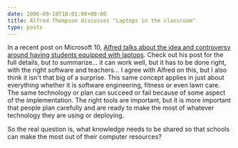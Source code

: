 ```yaml
---
date: 2006-09-18T18:01:00+00:00
title: Alfred Thompson discusses "Laptops in the classroom"
type: posts
---
```

In a recent post on Microsoft 10, [Alfred talks about the idea and controversy around having students equipped with laptops](https://on10.net/Blogs/Education/6747/). Check out his post for the full details, but to summarize... it can work well, but it has to be done right, with the right software and teachers... I agree with Alfred on this, but I also think it isn't that big of a surprise. This same concept applies in just about everything whether it is software engineering, fitness or even lawn care. The same technology or plan can succeed or fail because of some aspect of the implementation. The right tools are important, but it is more important that people plan carefully and are ready to make the most of whatever technology they are using or deploying.

So the real question is, what knowledge needs to be shared so that schools can make the most out of their computer resources?
